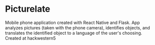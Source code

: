 # Picturelate
Mobile phone application created with React Native and Flask. App analyzes pictures (taken with the phone camera), identifies objects, and translates the identified object to a language of the user's choosing. 
Created at hackwestern5
